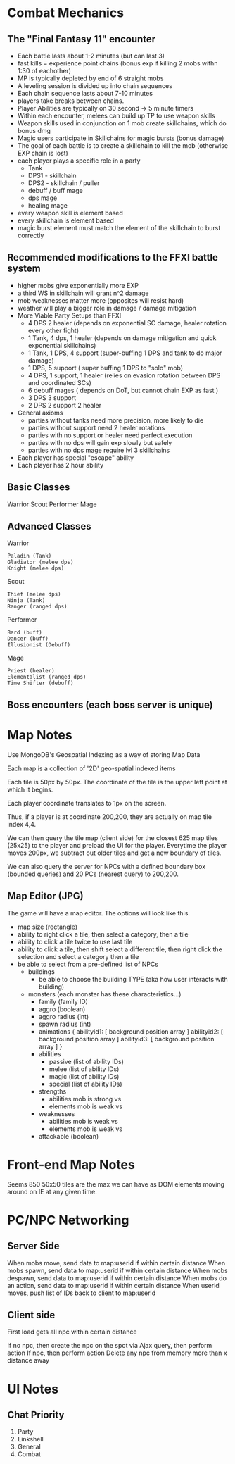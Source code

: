 Combat Mechanics
==========

The "Final Fantasy 11" encounter
------------------
- Each battle lasts about 1-2 minutes (but can last 3)
- fast kills = experience point chains (bonus exp if killing 2 mobs withn 1:30 of eachother)
- MP is typically depleted by end of 6 straight mobs
- A leveling session is divided up into chain sequences
- Each chain sequence lasts about 7-10 minutes
- players take breaks between chains.
- Player Abilities are typically on 30 second -> 5 minute timers
- Within each encounter, melees can build up TP to use weapon skills 
- Weapon skills used in conjunction on 1 mob create skillchains, which do bonus dmg
- Magic users participate in Skillchains for magic bursts (bonus damage)
- The goal of each battle is to create a skillchain to kill the mob (otherwise EXP chain is lost)
- each player plays a specific role in a party
	- Tank
	- DPS1 - skillchain 
	- DPS2 - skillchain / puller
	- debuff / buff mage
	- dps mage
	- healing mage
- every weapon skill is element based
- every skillchain is element based
- magic burst element must match the element of the skillchain to burst correctly
	
Recommended modifications to the FFXI battle system
------------------
- higher mobs give exponentially more EXP
- a third WS in skillchain will grant n^2 damage
- mob weaknesses matter more (opposites will resist hard)
- weather will play a bigger role in damage / damage mitigation
- More Viable Party Setups than FFXI
	- 4 DPS 2 healer (depends on exponential SC damage, healer rotation every other fight)
	- 1 Tank, 4 dps, 1 healer (depends on damage mitigation and quick exponential skillchains)
	- 1 Tank, 1 DPS, 4 support (super-buffing 1 DPS and tank to do major damage)
	- 1 DPS, 5 support ( super buffing 1 DPS to "solo" mob)
	- 4 DPS, 1 support, 1 healer (relies on evasion rotation between DPS and coordinated SCs)
	- 6 debuff mages ( depends on DoT, but cannot chain EXP as fast )
	- 3 DPS 3 support 
	- 2 DPS 2 support 2 healer
- General axioms
	- parties without tanks need more precision, more likely to die
	- parties without support need 2 healer rotations
	- parties with no support or healer need perfect execution
	- parties with no dps will gain exp slowly but safely
	- parties with no dps mage require lvl 3 skillchains
- Each player has special "escape" ability
- Each player has 2 hour ability

Basic Classes
----------------
Warrior
Scout
Performer
Mage

Advanced Classes
----------------
Warrior

	Paladin (Tank) 
	Gladiator (melee dps) 
	Knight (melee dps)

Scout

	Thief (melee dps)
	Ninja (Tank)
	Ranger (ranged dps)

Performer

	Bard (buff)
	Dancer (buff)
	Illusionist (Debuff)

Mage

	Priest (healer)
	Elementalist (ranged dps)
	Time Shifter (debuff)

Boss encounters (each boss server is unique)
------------------


Map Notes
==========
Use MongoDB's Geospatial Indexing as a way of storing Map Data

Each map is a collection of '2D' geo-spatial indexed items

Each tile is 50px by 50px.  The coordinate of the tile is the upper left point at which it begins.

Each player coordinate translates to 1px on the screen.

Thus, if a player is at coordinate 200,200, they are actually on map tile index 4,4.

We can then query the tile map (client side) for the closest 625 map tiles (25x25) to the player and preload the UI for the player.  Everytime the player moves 200px, we subtract out older tiles and get a new boundary of tiles.

We can also query the server for NPCs with a defined boundary box (bounded queries) and 20 PCs (nearest query) to 200,200.

Map Editor (JPG)
---------
The game will have a map editor.  The options will look like this.

- map size (rectangle)
- ability to right click a tile, then select a category, then a tile
- ability to click a tile twice to use last tile
- ability to click a tile, then shift select a different tile, then right click the selection and select a category then a tile
- be able to select from a pre-defined list of NPCs
	- buildings
		- be able to choose the building TYPE (aka how user interacts with building)
	- monsters (each monster has these characteristics...)
		- family (family ID)
		- aggro (boolean)
		- aggro radius (int)
		- spawn radius (int)
		- animations {
			abilityid1: [ background position array ]
			abilityid2: [ background position array ]
			abilityid3: [ background position array ]
			}
		- abilities
			- passive (list of ability IDs)
			- melee (list of ability IDs)
			- magic (list of ability IDs)
			- special (list of ability IDs)
		- strengths
			- abilities mob is strong vs
			- elements mob is weak vs
		- weaknesses
			- abilities mob is weak vs
			- elements mob is weak vs
		- attackable (boolean)

Front-end Map Notes
==========
Seems 850 50x50 tiles are the max we can have as DOM elements moving around on IE at any given time.

PC/NPC Networking
==========

Server Side
---------
When mobs move, send data to map:userid if within certain distance
When mobs spawn, send data to map:userid if within certain distance
When mobs despawn, send data to map:userid if within certain distance
When mobs do an action, send data to map:userid if within certain distance
When userid moves, push list of IDs back to client to map:userid

Client side
---------
First load gets all npc within certain distance

If no npc, then create the npc on the spot via Ajax query, then perform action
If npc, then perform action
Delete any npc from memory more than x distance away


UI Notes
=========

Chat Priority
----------
1) Party
2) Linkshell
3) General
4) Combat
